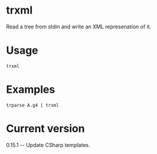 # trxml

Read a tree from stdin and write an XML represenation of it.

# Usage

    trxml

# Examples

    trparse A.g4 | trxml

# Current version

0.15.1 -- Update CSharp templates.
